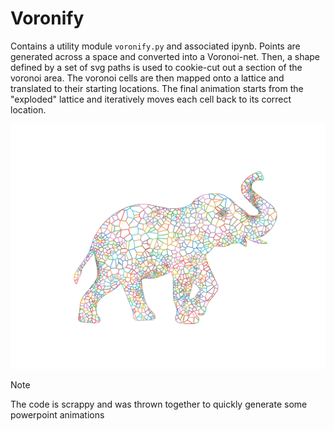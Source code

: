 # Voronify

Contains a utility module `voronify.py` and associated ipynb.
Points are generated across a space and converted into a Voronoi-net.
Then, a shape defined by a set of svg paths is used to cookie-cut out
a section of the voronoi area.
The voronoi cells are then mapped onto a lattice and translated to their
starting locations.
The final animation starts from the "exploded" lattice and iteratively
moves each cell back to its correct location.

![Image of Voronoi Elephant](elephant.png)

> [!NOTE]
> The code is scrappy and was thrown together to quickly generate some
powerpoint animations

